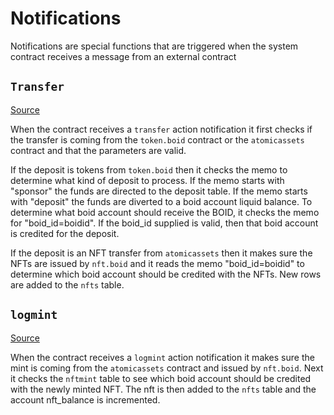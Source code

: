 # Notifications
Notifications are special functions that are triggered when the system contract receives a message from an external contract

## `Transfer`
[Source](https://github.com/animuslabs/boid-system-ts/blob/master/assembly/actions/3-deposit.ts)

When the contract receives a `transfer` action notification it first checks if the transfer is coming from the `token.boid` contract or the `atomicassets` contract and that the parameters are valid.


If the deposit is tokens from `token.boid` then it checks the memo to determine what kind of deposit to process. If the memo starts with "sponsor" the funds are directed to the deposit table. If the memo starts with "deposit" the funds are diverted to a boid account liquid balance. To determine what boid account should receive the BOID, it checks the memo for "boid_id=boidid". If the boid_id supplied is valid, then that boid account is credited for the deposit.

If the deposit is an NFT transfer from `atomicassets` then it makes sure the NFTs are issued by `nft.boid` and it reads the memo "boid_id=boidid" to determine which boid account should be credited with the NFTs. New rows are added to the `nfts` table.

## `logmint`
[Source](https://github.com/animuslabs/boid-system-ts/blob/master/assembly/actions/11-nft.ts)

When the contract receives a `logmint` action notification it makes sure the mint is coming from the `atomicassets` contract and issued by `nft.boid`. Next it checks the `nftmint` table to see which boid account should be credited with the newly minted NFT. The nft is then added to the `nfts` table and the account nft_balance is incremented.
